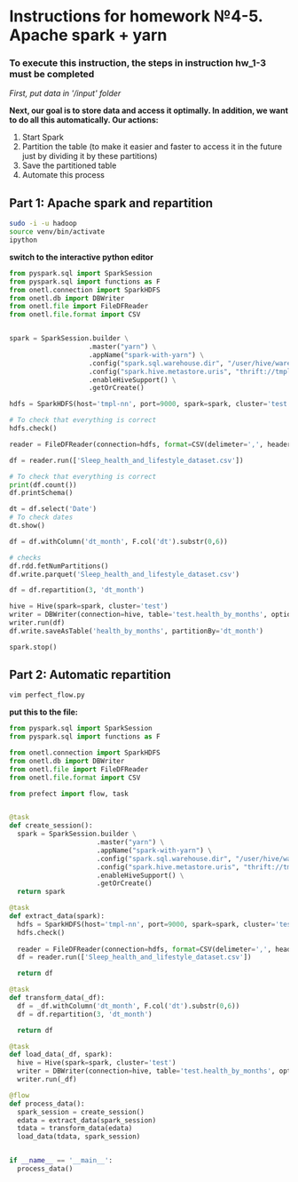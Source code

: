 # Instructions for homework №4-5. Apache spark + yarn

### To execute this instruction, the steps in instruction hw_1-3 must be completed

*First, put data in '/input' folder*

**Next, our goal is to store data and access it optimally. In addition, we want to do all this automatically. Our actions:**
1) Start Spark
2) Partition the table (to make it easier and faster to access it in the future just by dividing it by these partitions)
3) Save the partitioned table
4) Automate this process

## Part 1: Apache spark and repartition

```bash
sudo -i -u hadoop
source venv/bin/activate
ipython
```

**switch to the interactive python editor**
```python
from pyspark.sql import SparkSession
from pyspark.sql import functions as F 
from onetl.connection import SparkHDFS
from onetl.db import DBWriter
from onetl.file import FileDFReader
from onetl.file.format import CSV


spark = SparkSession.builder \
                    .master("yarn") \
                    .appName("spark-with-yarn") \
                    .config("spark.sql.warehouse.dir", "/user/hive/warehouse") \
                    .config("spark.hive.metastore.uris", "thrift://tmpl-dn-01:9083") \
                    .enableHiveSupport() \
                    .getOrCreate()

hdfs = SparkHDFS(host='tmpl-nn', port=9000, spark=spark, cluster='test')

# To check that everything is correct
hdfs.check()

reader = FileDFReader(connection=hdfs, format=CSV(delimeter=',', header=True), source_path='/input')

df = reader.run(['Sleep_health_and_lifestyle_dataset.csv'])

# To check that everything is correct
print(df.count())
df.printSchema()

dt = df.select('Date')
# To check dates
dt.show()

df = df.withColumn('dt_month', F.col('dt').substr(0,6))

# checks
df.rdd.fetNumPartitions()
df.write.parquet('Sleep_health_and_lifestyle_dataset.csv')

df = df.repartition(3, 'dt_month')

hive = Hive(spark=spark, cluster='test')
writer = DBWriter(connection=hive, table='test.health_by_months', options={'if_exists':'replace_entire_table', 'partitionBy': 'dt_month'})
writer.run(df)
df.write.saveAsTable('health_by_months', partitionBy='dt_month')

spark.stop()
```

## Part 2: Automatic repartition
```bash
vim perfect_flow.py
```

**put this to the file:**

```python
from pyspark.sql import SparkSession
from pyspark.sql import functions as F 

from onetl.connection import SparkHDFS
from onetl.db import DBWriter
from onetl.file import FileDFReader
from onetl.file.format import CSV

from prefect import flow, task


@task
def create_session():
  spark = SparkSession.builder \
                      .master("yarn") \
                      .appName("spark-with-yarn") \
                      .config("spark.sql.warehouse.dir", "/user/hive/warehouse") \
                      .config("spark.hive.metastore.uris", "thrift://tmpl-dn-01:9083") \
                      .enableHiveSupport() \
                      .getOrCreate()
  return spark

@task
def extract_data(spark):
  hdfs = SparkHDFS(host='tmpl-nn', port=9000, spark=spark, cluster='test')
  hdfs.check()
  
  reader = FileDFReader(connection=hdfs, format=CSV(delimeter=',', header=True), source_path='/input')
  df = reader.run(['Sleep_health_and_lifestyle_dataset.csv'])

  return df

@task
def transform_data(_df):
  df = _df.withColumn('dt_month', F.col('dt').substr(0,6))
  df = df.repartition(3, 'dt_month')

  return df

@task
def load_data(_df, spark):
  hive = Hive(spark=spark, cluster='test')
  writer = DBWriter(connection=hive, table='test.health_by_months', options={'if_exists':'replace_entire_table', 'partitionBy': 'dt_month'})
  writer.run(_df)

@flow
def process_data():
  spark_session = create_session()
  edata = extract_data(spark_session)
  tdata = transform_data(edata)
  load_data(tdata, spark_session)


if __name__ == '__main__':
  process_data()
```
